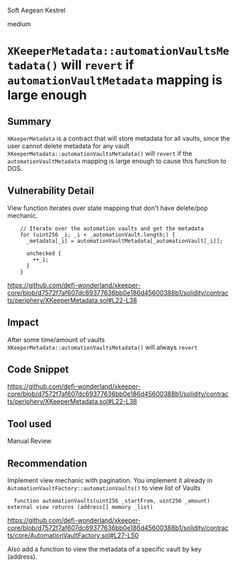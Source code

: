 Soft Aegean Kestrel

medium

# `XKeeperMetadata::automationVaultsMetadata()` will `revert` if `automationVaultMetadata` mapping is large enough

## Summary

`XKeeperMetadata` is a contract that will store metadata for all vaults, since the user cannot delete metadata for any vault
`XKeeperMetadata::automationVaultsMetadata()` will `revert` if the `automationVaultMetadata` mapping is large enough to cause this function to DOS.

## Vulnerability Detail

View function iterates over state mapping that don't have delete/pop mechanic.
```solidity
    // Iterate over the automation vaults and get the metadata
    for (uint256 _i; _i < _automationVault.length;) {
      _metadata[_i] = automationVaultMetadata[_automationVault[_i]];

      unchecked {
        ++_i;
      }
    }
```
https://github.com/defi-wonderland/xkeeper-core/blob/d7572f7af607dc69377636bb0e186d45600388b1/solidity/contracts/periphery/XKeeperMetadata.sol#L22-L38

## Impact

After some time/amount of vaults `XKeeperMetadata::automationVaultsMetadata()` will always `revert`

## Code Snippet

https://github.com/defi-wonderland/xkeeper-core/blob/d7572f7af607dc69377636bb0e186d45600388b1/solidity/contracts/periphery/XKeeperMetadata.sol#L22-L38

## Tool used

Manual Review

## Recommendation
Implement view mechanic with pagination. 
You implement it already in `AutomationVaultFactory::automationVaults()` to view list of Vaults
```solidity
  function automationVaults(uint256 _startFrom, uint256 _amount) external view returns (address[] memory _list)
```
https://github.com/defi-wonderland/xkeeper-core/blob/d7572f7af607dc69377636bb0e186d45600388b1/solidity/contracts/core/AutomationVaultFactory.sol#L27-L50

Also add a function to view the metadata of a specific vault by key (address).
